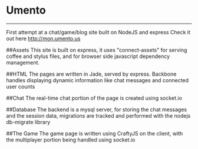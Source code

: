 Umento
======
________

First attempt at a chat/game/blog site built on NodeJS and express
Check it out here http://mon.umento.us

##Assets
This site is built on express, it uses "connect-assets" for serving coffee and stylus files,
and for browser side javascript dependency management.

##HTML
The pages are written in Jade, served by express.  Backbone handles displaying dynamic information
like chat messages and connected user counts

##Chat
The real-time chat portion of the page is created using socket.io

##Database
The backend is a mysql server, for storing the chat messages and the session data,
migrations are tracked and performed with the nodejs db-migrate library

##The Game
The game page is written using CraftyJS on the client, with the multiplayer portion being handled using socket.io
